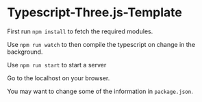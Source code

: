 # Typescript-Three.js-Template

First run `npm install` to fetch the required modules.

Use `npm run watch` to then compile the typescript on change in the background.

Use `npm run start` to start a server

Go to the localhost on your browser.

You may want to change some of the information in `package.json`.
